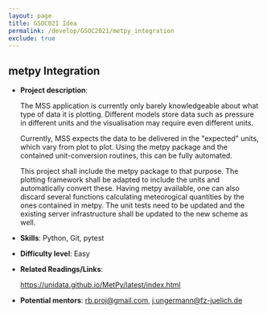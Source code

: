 ```yaml
---
layout: page
title: GSOC021 Idea
permalink: /develop/GSOC2021/metpy_integration
exclude: true
---
```


## metpy Integration
- **Project description**:

    The MSS application is currently only barely knowledgeable about what type of data it is plotting. Different models store data such as pressure in different units and the visualisation may require even different units.

    Currently, MSS expects the data to be delivered in the "expected" units, which vary from plot to plot. Using the metpy package and the contained unit-conversion routines, this can be fully automated.

    This project shall include the metpy package to that purpose. The plotting framework shall be adapted to include the units and automatically convert these. Having metpy available, one can also discard several functions calculating meteorogical quantities by the ones contained in metpy. The unit tests need to be updated and the existing server infrastructure shall be updated to the new scheme as well.

-    **Skills**: Python, Git, pytest

-    **Difficulty level**: Easy

-    **Related Readings/Links**:

        https://unidata.github.io/MetPy/latest/index.html


-    **Potential mentors**:
    rb.proj@gmail.com, j.ungermann@fz-juelich.de
    